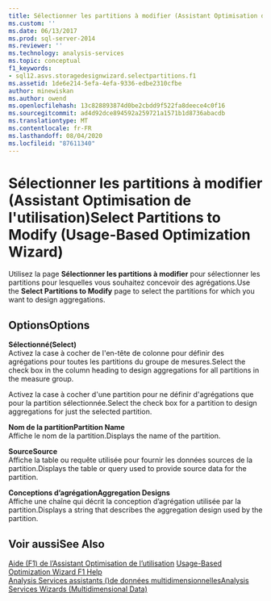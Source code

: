 ```yaml
---
title: Sélectionner les partitions à modifier (Assistant Optimisation de l’utilisation) | Microsoft Docs
ms.custom: ''
ms.date: 06/13/2017
ms.prod: sql-server-2014
ms.reviewer: ''
ms.technology: analysis-services
ms.topic: conceptual
f1_keywords:
- sql12.asvs.storagedesignwizard.selectpartitions.f1
ms.assetid: 1de6e214-5efa-4efa-9336-edbe2310cfbe
author: minewiskan
ms.author: owend
ms.openlocfilehash: 13c828893874d0be2cbdd9f522fa8deece4c0f16
ms.sourcegitcommit: ad4d92dce894592a259721a1571b1d8736abacdb
ms.translationtype: MT
ms.contentlocale: fr-FR
ms.lasthandoff: 08/04/2020
ms.locfileid: "87611340"
---
```

# <a name="select-partitions-to-modify-usage-based-optimization-wizard"></a><span data-ttu-id="9269c-102">Sélectionner les partitions à modifier (Assistant Optimisation de l'utilisation)</span><span class="sxs-lookup"><span data-stu-id="9269c-102">Select Partitions to Modify (Usage-Based Optimization Wizard)</span></span>
  <span data-ttu-id="9269c-103">Utilisez la page **Sélectionner les partitions à modifier** pour sélectionner les partitions pour lesquelles vous souhaitez concevoir des agrégations.</span><span class="sxs-lookup"><span data-stu-id="9269c-103">Use the **Select Partitions to Modify** page to select the partitions for which you want to design aggregations.</span></span>  
  
## <a name="options"></a><span data-ttu-id="9269c-104">Options</span><span class="sxs-lookup"><span data-stu-id="9269c-104">Options</span></span>  
 <span data-ttu-id="9269c-105">**Sélectionné**</span><span class="sxs-lookup"><span data-stu-id="9269c-105">**(Select)**</span></span>  
 <span data-ttu-id="9269c-106">Activez la case à cocher de l'en-tête de colonne pour définir des agrégations pour toutes les partitions du groupe de mesures.</span><span class="sxs-lookup"><span data-stu-id="9269c-106">Select the check box in the column heading to design aggregations for all partitions in the measure group.</span></span>  
  
 <span data-ttu-id="9269c-107">Activez la case à cocher d'une partition pour ne définir d'agrégations que pour la partition sélectionnée.</span><span class="sxs-lookup"><span data-stu-id="9269c-107">Select the check box for a partition to design aggregations for just the selected partition.</span></span>  
  
 <span data-ttu-id="9269c-108">**Nom de la partition**</span><span class="sxs-lookup"><span data-stu-id="9269c-108">**Partition Name**</span></span>  
 <span data-ttu-id="9269c-109">Affiche le nom de la partition.</span><span class="sxs-lookup"><span data-stu-id="9269c-109">Displays the name of the partition.</span></span>  
  
 <span data-ttu-id="9269c-110">**Source**</span><span class="sxs-lookup"><span data-stu-id="9269c-110">**Source**</span></span>  
 <span data-ttu-id="9269c-111">Affiche la table ou requête utilisée pour fournir les données sources de la partition.</span><span class="sxs-lookup"><span data-stu-id="9269c-111">Displays the table or query used to provide source data for the partition.</span></span>  
  
 <span data-ttu-id="9269c-112">**Conceptions d’agrégation**</span><span class="sxs-lookup"><span data-stu-id="9269c-112">**Aggregation Designs**</span></span>  
 <span data-ttu-id="9269c-113">Affiche une chaîne qui décrit la conception d’agrégation utilisée par la partition.</span><span class="sxs-lookup"><span data-stu-id="9269c-113">Displays a string that describes the aggregation design used by the partition.</span></span>  
  
## <a name="see-also"></a><span data-ttu-id="9269c-114">Voir aussi</span><span class="sxs-lookup"><span data-stu-id="9269c-114">See Also</span></span>  
 <span data-ttu-id="9269c-115">[Aide (F1) de l’Assistant Optimisation de l’utilisation](usage-based-optimization-wizard-f1-help.md) </span><span class="sxs-lookup"><span data-stu-id="9269c-115">[Usage-Based Optimization Wizard F1 Help](usage-based-optimization-wizard-f1-help.md) </span></span>  
 [<span data-ttu-id="9269c-116">Analysis Services assistants &#40;&#41;de données multidimensionnelles</span><span class="sxs-lookup"><span data-stu-id="9269c-116">Analysis Services Wizards &#40;Multidimensional Data&#41;</span></span>](analysis-services-wizards-multidimensional-data.md)  
  
  
